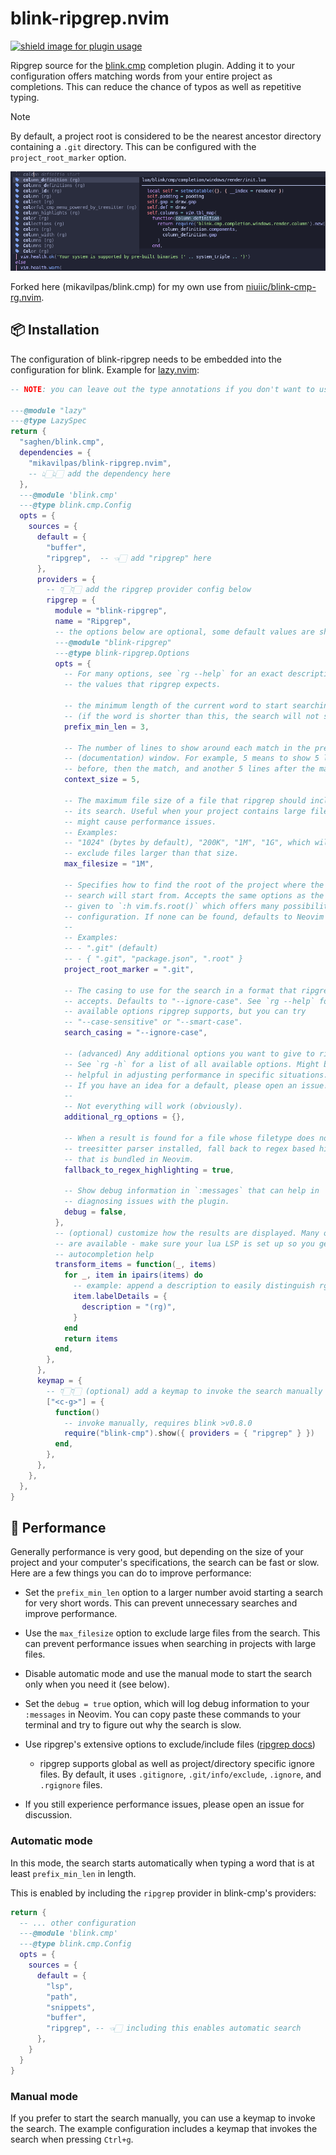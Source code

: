 # blink-ripgrep.nvim

<a href="https://dotfyle.com/plugins/mikavilpas/blink-ripgrep.nvim">
  <img
    src="https://dotfyle.com/plugins/mikavilpas/blink-ripgrep.nvim/shield?style=flat-square"
    alt="shield image for plugin usage"
  />
</a>

Ripgrep source for the [blink.cmp](https://github.com/Saghen/blink.cmp)
completion plugin. Adding it to your configuration offers matching words from
your entire project as completions. This can reduce the chance of typos as well
as repetitive typing.

> [!NOTE]
>
> By default, a project root is considered to be the nearest ancestor directory
> containing a `.git` directory. This can be configured with the
> `project_root_marker` option.

![blink-ripgrep search with a context preview](./demo/screenshot.png)

Forked here (mikavilpas/blink.cmp) for my own use from
[niuiic/blink-cmp-rg.nvim](https://github.com/niuiic/blink-cmp-rg.nvim).

## 📦 Installation

The configuration of blink-ripgrep needs to be embedded into the configuration
for blink. Example for [lazy.nvim](https://lazy.folke.io/):

```lua
-- NOTE: you can leave out the type annotations if you don't want to use them

---@module "lazy"
---@type LazySpec
return {
  "saghen/blink.cmp",
  dependencies = {
    "mikavilpas/blink-ripgrep.nvim",
    -- 👆🏻👆🏻 add the dependency here
  },
  ---@module 'blink.cmp'
  ---@type blink.cmp.Config
  opts = {
    sources = {
      default = {
        "buffer",
        "ripgrep",  -- 👈🏻 add "ripgrep" here
      },
      providers = {
        -- 👇🏻👇🏻 add the ripgrep provider config below
        ripgrep = {
          module = "blink-ripgrep",
          name = "Ripgrep",
          -- the options below are optional, some default values are shown
          ---@module "blink-ripgrep"
          ---@type blink-ripgrep.Options
          opts = {
            -- For many options, see `rg --help` for an exact description of
            -- the values that ripgrep expects.

            -- the minimum length of the current word to start searching
            -- (if the word is shorter than this, the search will not start)
            prefix_min_len = 3,

            -- The number of lines to show around each match in the preview
            -- (documentation) window. For example, 5 means to show 5 lines
            -- before, then the match, and another 5 lines after the match.
            context_size = 5,

            -- The maximum file size of a file that ripgrep should include in
            -- its search. Useful when your project contains large files that
            -- might cause performance issues.
            -- Examples:
            -- "1024" (bytes by default), "200K", "1M", "1G", which will
            -- exclude files larger than that size.
            max_filesize = "1M",

            -- Specifies how to find the root of the project where the ripgrep
            -- search will start from. Accepts the same options as the marker
            -- given to `:h vim.fs.root()` which offers many possibilities for
            -- configuration. If none can be found, defaults to Neovim's cwd.
            --
            -- Examples:
            -- - ".git" (default)
            -- - { ".git", "package.json", ".root" }
            project_root_marker = ".git",

            -- The casing to use for the search in a format that ripgrep
            -- accepts. Defaults to "--ignore-case". See `rg --help` for all the
            -- available options ripgrep supports, but you can try
            -- "--case-sensitive" or "--smart-case".
            search_casing = "--ignore-case",

            -- (advanced) Any additional options you want to give to ripgrep.
            -- See `rg -h` for a list of all available options. Might be
            -- helpful in adjusting performance in specific situations.
            -- If you have an idea for a default, please open an issue!
            --
            -- Not everything will work (obviously).
            additional_rg_options = {},

            -- When a result is found for a file whose filetype does not have a
            -- treesitter parser installed, fall back to regex based highlighting
            -- that is bundled in Neovim.
            fallback_to_regex_highlighting = true,

            -- Show debug information in `:messages` that can help in
            -- diagnosing issues with the plugin.
            debug = false,
          },
          -- (optional) customize how the results are displayed. Many options
          -- are available - make sure your lua LSP is set up so you get
          -- autocompletion help
          transform_items = function(_, items)
            for _, item in ipairs(items) do
              -- example: append a description to easily distinguish rg results
              item.labelDetails = {
                description = "(rg)",
              }
            end
            return items
          end,
        },
      },
      keymap = {
        -- 👇🏻👇🏻 (optional) add a keymap to invoke the search manually
        ["<c-g>"] = {
          function()
            -- invoke manually, requires blink >v0.8.0
            require("blink-cmp").show({ providers = { "ripgrep" } })
          end,
        },
      },
    },
  },
}
```

## 🏁 Performance

Generally performance is very good, but depending on the size of your project
and your computer's specifications, the search can be fast or slow. Here are a
few things you can do to improve performance:

- Set the `prefix_min_len` option to a larger number avoid starting a search for
  very short words. This can prevent unnecessary searches and improve
  performance.
- Use the `max_filesize` option to exclude large files from the search. This can
  prevent performance issues when searching in projects with large files.
- Disable automatic mode and use the manual mode to start the search only when
  you need it (see below).
- Set the `debug = true` option, which will log debug information to your
  `:messages` in Neovim. You can copy paste these commands to your terminal and
  try to figure out why the search is slow.
- Use ripgrep's extensive options to exclude/include files
  ([ripgrep docs](https://github.com/BurntSushi/ripgrep/blob/master/GUIDE.md#automatic-filtering))

  - ripgrep supports global as well as project/directory specific ignore files.
    By default, it uses `.gitignore`, `.git/info/exclude`, `.ignore`, and
    `.rgignore` files.

- If you still experience performance issues, please open an issue for
  discussion.

### Automatic mode

In this mode, the search starts automatically when typing a word that is at
least `prefix_min_len` in length.

This is enabled by including the `ripgrep` provider in blink-cmp's providers:

```lua
return {
  -- ... other configuration
  ---@module 'blink.cmp'
  ---@type blink.cmp.Config
  opts = {
    sources = {
      default = {
        "lsp",
        "path",
        "snippets",
        "buffer",
        "ripgrep", -- 👈🏻 including this enables automatic search
      },
    }
  }
}
```

### Manual mode

If you prefer to start the search manually, you can use a keymap to invoke the
search. The example configuration includes a keymap that invokes the search when
pressing `Ctrl+g`.
